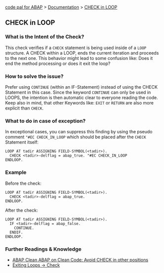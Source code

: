 [code pal for ABAP](../../README.md) > [Documentation](../check_documentation.md) > [CHECK in LOOP](check-in-loop.md)

## CHECK in LOOP

### What is the Intent of the Check?
This check verifies if a `CHECK` statement is being used inside of a `LOOP` structure. A CHECK within a LOOP, ends the current iteration and proceeds to the next one. This behavior might lead to some confusion like: Does it end the method processing or does it exit the loop?

### How to solve the issue?
Prefer using `CONTINUE` (within an IF-Statement) instead of using the CHECK Statement in this case. Since the keyword `CONTINUE` can only be used in LOOPS, the intention is then automatic clear to everyone reading the code.
Keep also in mind, that other Keywords like: `EXIT` or `RETURN` are also more explicit than `CHECK`.

### What to do in case of exception?
In exceptional cases, you can suppress this finding by using the pseudo comment `"#EC CHECK_IN_LOOP` which should be placed after the `CHECK` Statement itself:

```abap
LOOP AT tadir ASSIGNING FIELD-SYMBOL(<tadir>).
  CHECK <tadir>-delflag = abap_true. "#EC CHECK_IN_LOOP
ENDLOOP.
```

### Example
Before the check:
```abap
LOOP AT tadir ASSIGNING FIELD-SYMBOL(<tadir>).
  CHECK <tadir>-delflag = abap_true.
ENDLOOP.
```

After the check:
```abap
LOOP AT tadir ASSIGNING FIELD-SYMBOL(<tadir>).
  IF <tadir>-delflag = abap_false.
    CONTINUE.
  ENDIF.
ENDLOOP.
```

### Further Readings & Knowledge
- [ABAP Clean ABAP on Clean Code: Avoid CHECK in other positions](https://github.com/SAP/styleguides/blob/main/clean-abap/CleanABAP.md#avoid-check-in-other-positions)
- [Exiting Loops -> Check](https://help.sap.com/doc/abapdocu_752_index_htm/7.52/en-US/abapcheck_loop.htm)
